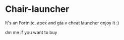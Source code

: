 # Chair-launcher

It's an Fortnite, apex and gta v cheat launcher
enjoy it :)

dm me if you want to buy
